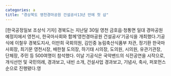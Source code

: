 ```yaml
---
categories: a
title: "경상북도 영천경마공원 건설공사13년 만에 첫 삽"
---
```

[한국공정일보 조상식 기자] 경북도는 지난달 30일 영천 금호읍·청통면 일대 경마공원 예정지에서 영천시, 한국마사회와 함께‘영천경마공원 건설공사’기공식을 개최했다.기공식에 이철우 경북도지사, 이만희 국회의원, 김인중 농림축산식품부 차관, 정기환 한국마사회장, 최기문 영천시장, 배한철 도의장, 하기태 시의장, 도의원, 시의원, 유관기관장, 단체장, 주민 등 500여명이 참석했다. 이날 기공식은 국악밴드의 식전공연을 시작으로, 개식선언 및 국민의례, 경과보고, 내빈 소개, 건설사업 경과보고, 기념사, 축사, 퍼포먼스 순으로 진행됐다.영